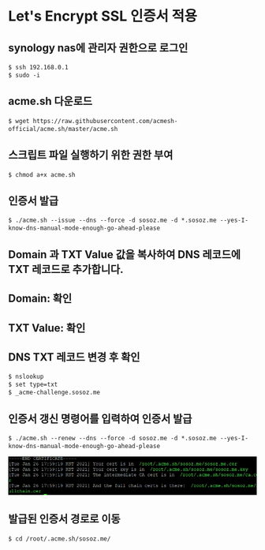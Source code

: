 # Let's Encrypt SSL 인증서 적용

## synology nas에 관리자 권한으로 로그인
```
$ ssh 192.168.0.1
$ sudo -i
```
## acme.sh 다운로드
```
$ wget https://raw.githubusercontent.com/acmesh-official/acme.sh/master/acme.sh
```
## 스크립트 파일 실행하기 위한 권한 부여
```
$ chmod a+x acme.sh
```
## 인증서 발급
```
$ ./acme.sh --issue --dns --force -d sosoz.me -d *.sosoz.me --yes-I-know-dns-manual-mode-enough-go-ahead-please
```
## Domain 과 TXT Value 값을 복사하여 DNS 레코드에 TXT 레코드로 추가합니다.

## Domain: 확인
## TXT Value: 확인
## DNS TXT 레코드 변경 후 확인
```
$ nslookup
$ set type=txt
$ _acme-challenge.sosoz.me
```
## 인증서 갱신 명령어를 입력하여 인증서 발급
```
$ ./acme.sh --renew --dns --force -d sosoz.me -d *.sosoz.me --yes-I-know-dns-manual-mode-enough-go-ahead-please
```
![dependencies](/2021-01-26_180047.png)

## 발급된 인증서 경로로 이동
```
$ cd /root/.acme.sh/sosoz.me/
```
